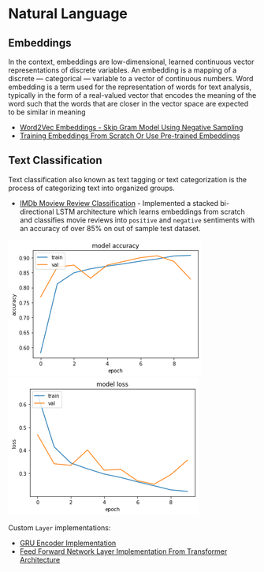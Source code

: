 # Natural Language

## Embeddings

In the context, embeddings are low-dimensional, learned continuous vector representations of discrete variables.
An embedding is a mapping of a discrete — categorical — variable to a vector of continuous numbers.
Word embedding is a term used for the representation of words for text analysis, typically in the form of a real-valued vector that encodes the meaning of the word such that the words that are closer in the vector space are expected to be similar in meaning

- [Word2Vec Embeddings - Skip Gram Model Using Negative Sampling](skip-gram-word2vec.ipynb)
- [Training Embeddings From Scratch Or Use Pre-trained Embeddings](embeddings-playground.ipynb)

## Text Classification

Text classification also known as text tagging or text categorization is the process of categorizing text into organized groups.

- [IMDb Moview Review Classification](imdb-movie-review-classification.ipynb) - Implemented a stacked bi-directional LSTM architecture which learns embeddings from scratch and classifies movie reviews into `positive` and `negative` sentiments with an accuracy of over 85% on out of sample test dataset.

![model-acc](images/movie-review-classification-acc.png)
![model-loss](images/movie-review-classification-loss.png)

Custom `Layer` implementations:

- [GRU Encoder Implementation](encoder.py)
- [Feed Forward Network Layer Implementation From Transformer Architecture](feed_forward_network.py)
